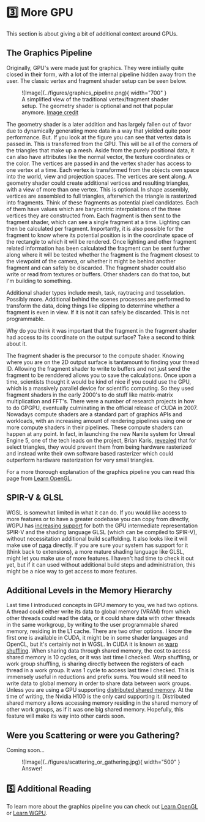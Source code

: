 # 3️⃣ More GPU
This section is about giving a bit of additional context around GPUs.

## The Graphics Pipeline
Originally, GPU's were made just for graphics. They were intiially quite closed in their
form, with a lot of the internal pipeline hidden away from the user.
The classic vertex and fragment shader setup can be seen below.

<figure markdown>
![Image](../figures/graphics_pipeline.png){ width="700" }
<figcaption>
A simplified view of the traditional vertex/fragment shader setup. The geometry shader
is optional and not that popular anymore.
<a href="https://learnopengl.com/Getting-started/Hello-Triangle">
Image credit </a>
</figcaption>
</figure>

The geometry shader is a later addition and has largely fallen out of favor due to
dynamically generating more data in a way that yielded quite poor performance. But.
If you look at the figure you can see that vertex data is passed in. This is
transferred from the GPU. This will be all of the corners of the triangles
that make up a mesh. Aside from the purely positional data, it can also have
attributes like the normal vector, the texture coordinates or the color. The vertices
are passed in and the vertex shader has access to one vertex at a time. Each
vertex is transformed from the objects own space into the world, view and projection
spaces. The vertices are sent along. A geometry shader could create additional vertices
and resulting triangles, with a view of more than one vertex. This is optional.
In shape assembly, vertices are assembled to full triangles, afterwhich the triangle
is rasterized into fragments. Think of these fragments as potential pixel candidates.
Each of them have values which are barycentric interpolations of the three vertices
they are constructed from. Each fragment is then sent to the fragment shader,
which can see a single fragment at a time. Lighting can then be calculated per fragment.
Importantly, it is also possible for the fragment to know where its potential position
is in the coordinate space of the rectangle to which it will be rendered. Once
lighting and other fragment related information has been calculated the fragment can
be sent further along where it will be tested whether the fragment is the fragment
closest to the viewpoint of the camera, or whether it might be behind another fragment
and can safely be discarded. The fragment shader could also write or read from textures
or buffers. Other shaders can do that too, but I'm building to something.

Additional shader types include mesh, task, raytracing and tesselation. Possibly more.
Additional behind the scenes processes are performed to transform the data, doing
things like clipping to determine whether a fragment is even in view. If it is not
it can safely be discarded. This is not programmable.

Why do you think it was important that the fragment in the fragment shader had access
to its coordinate on the output surface? Take a second to think about it.

The fragment shader is the precursor to the compute shader. Knowing where you are on
the 2D output surface is tantamount to finding your thread ID. Allowing the fragment
shader to write to buffers and not just send the fragment to be renddered allows
you to save the calculations. Once upon a time, scientists thought it would be kind
of nice if you could use the GPU, which is a massively parallel device for scientific
computing. So they used fragment shaders in the early 2000's to do stuff like
matrix-matrix multiplication and FFT's. There were a number of research projects
in how to do GPGPU, eventually culminating in the official release of CUDA in 2007.
Nowadays compute shaders are a standard part of graphics APIs and workloads, with
an increasing amount of rendering pipelines using one or more compute shaders in their
pipelines. These compute shaders can happen at any point. In fact, in launching
the new Nanite system for Unreal Engine 5, one of the tech leads on the project,
Brian Karis, [revealed](https://www.youtube.com/watch?v=eviSykqSUUw) that for
select triangles, they would prevent them from being hardware rasterized and
instead write their own software based rasterizer which could outperform hardware
rasterization for very small triangles.

For a more thorough explanation of the graphics pipeline you can read this page
from [Learn OpenGL](https://learnopengl.com/Getting-started/Hello-Triangle).

## SPIR-V & GLSL
WGSL is somewhat limited in what it can do. If you would like access to more features
or to have a greater codebase you can copy from directly, WGPU has
[increasing support](https://docs.rs/wgpu/latest/wgpu/enum.ShaderSource.html#) for
both the GPU intermediate representation SPIR-V and the shading language GLSL (which can be
compiled to SPIR-V), without necessitation additional build scaffolding.
It also looks like it will make use of [naga](https://github.com/gfx-rs/wgpu/tree/trunk/naga)
directly. If you are sure your system has support for it (think back to extensions),
a more mature shading language like GLSL, might let you make use of more features. I
haven't had time to check it out yet, but if it can used without additional build steps
and administration, this might be a nice way to get access to more features.

## Additional Levels in the Memory Hierarchy
Last time I introduced concepts in GPU memory to you, we had two options.
A thread could either write its data to global memory (VRAM) from which
other threads could read the data, or it could share data with other
threads in the same workgroup, by writing to the user programmable
shared memory, residing in the L1 cache. There are two other options.
I know the first one is available in CUDA, it might be in some shader
languages and OpenCL, but it's certainly not in WGSL. In CUDA it is known as
[warp shuffling](https://developer.nvidia.com/blog/using-cuda-warp-level-primitives/).
When sharing data through shared memory, the cost to access shared memory is 10 cycles,
or it was last time I checked. Warp shuffling, or work group shuffling, is sharing
directly between the registers of each thread in a work group. It was 1 cycle to
access last time I checked. This is immensely useful in reductions and prefix sums.
You would still need to write data to global memory in order to share data between
work groups. Unless you are using a GPU supporting
[distributed shared memory](https://developer.nvidia.com/blog/nvidia-hopper-architecture-in-depth/).
At the time of writing, the Nvidia H100 is the only card supporting it.
Distributed shared memory allows accessing memory residing in the shared memory of
other work groups, as if it was one big shared memory. Hopefully, this feature
will make its way into other cards soon.

## Were you Scattering or were you Gathering?
Coming soon...

<figure markdown>
![Image](../figures/scattering_or_gathering.jpg){ width="500" }
<figcaption>
Answer!
</figcaption>
</figure>

## 5️⃣ Additional Reading
To learn more about the graphics pipeline you can check out
[Learn OpenGL](https://learnopengl.com/) or [Learn WGPU](https://sotrh.github.io/learn-wgpu/).
